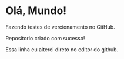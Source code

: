 # Olá, Mundo!
 Fazendo testes de vercionamento no GitHub.

 Repositorio criado com sucesso!

Essa linha eu alterei direto no editor do github.
